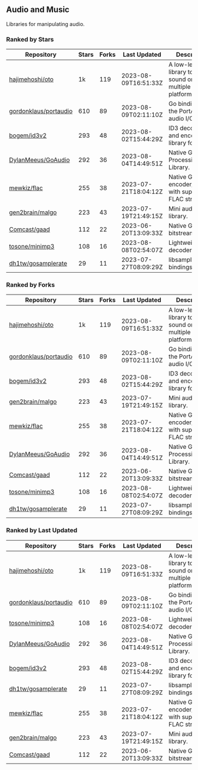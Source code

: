 ## Audio and Music

Libraries for manipulating audio.

### Ranked by Stars

| Repository | Stars | Forks | Last Updated | Description | 
|------------|-------|-------|--------------|-------------|
| [hajimehoshi/oto](https://github.com/hajimehoshi/oto) | 1k | 119 | 2023-08-09T16:51:33Z |  A low-level library to play sound on multiple platforms. |
| [gordonklaus/portaudio](https://github.com/gordonklaus/portaudio) | 610 | 89 | 2023-08-09T02:11:10Z |  Go bindings for the PortAudio audio I/O library. |
| [bogem/id3v2](https://github.com/bogem/id3v2) | 293 | 48 | 2023-08-02T15:44:29Z |  ID3 decoding and encoding library for Go. |
| [DylanMeeus/GoAudio](https://github.com/DylanMeeus/GoAudio) | 292 | 36 | 2023-08-04T14:49:51Z |  Native Go Audio Processing Library. |
| [mewkiz/flac](https://github.com/mewkiz/flac) | 255 | 38 | 2023-07-21T18:04:12Z |  Native Go FLAC encoder/decoder with support for FLAC streams. |
| [gen2brain/malgo](https://github.com/gen2brain/malgo) | 223 | 43 | 2023-07-19T21:49:15Z |  Mini audio library. |
| [Comcast/gaad](https://github.com/Comcast/gaad) | 112 | 22 | 2023-06-20T13:09:33Z |  Native Go AAC bitstream parser. |
| [tosone/minimp3](https://github.com/tosone/minimp3) | 108 | 16 | 2023-08-08T02:54:07Z |  Lightweight MP3 decoder library. |
| [dh1tw/gosamplerate](https://github.com/dh1tw/gosamplerate) | 29 | 11 | 2023-07-27T08:09:29Z |  libsamplerate bindings for go. |

### Ranked by Forks

| Repository | Stars | Forks | Last Updated | Description | 
|------------|-------|-------|--------------|-------------|
| [hajimehoshi/oto](https://github.com/hajimehoshi/oto) | 1k | 119 | 2023-08-09T16:51:33Z |  A low-level library to play sound on multiple platforms. |
| [gordonklaus/portaudio](https://github.com/gordonklaus/portaudio) | 610 | 89 | 2023-08-09T02:11:10Z |  Go bindings for the PortAudio audio I/O library. |
| [bogem/id3v2](https://github.com/bogem/id3v2) | 293 | 48 | 2023-08-02T15:44:29Z |  ID3 decoding and encoding library for Go. |
| [gen2brain/malgo](https://github.com/gen2brain/malgo) | 223 | 43 | 2023-07-19T21:49:15Z |  Mini audio library. |
| [mewkiz/flac](https://github.com/mewkiz/flac) | 255 | 38 | 2023-07-21T18:04:12Z |  Native Go FLAC encoder/decoder with support for FLAC streams. |
| [DylanMeeus/GoAudio](https://github.com/DylanMeeus/GoAudio) | 292 | 36 | 2023-08-04T14:49:51Z |  Native Go Audio Processing Library. |
| [Comcast/gaad](https://github.com/Comcast/gaad) | 112 | 22 | 2023-06-20T13:09:33Z |  Native Go AAC bitstream parser. |
| [tosone/minimp3](https://github.com/tosone/minimp3) | 108 | 16 | 2023-08-08T02:54:07Z |  Lightweight MP3 decoder library. |
| [dh1tw/gosamplerate](https://github.com/dh1tw/gosamplerate) | 29 | 11 | 2023-07-27T08:09:29Z |  libsamplerate bindings for go. |

### Ranked by Last Updated

| Repository | Stars | Forks | Last Updated | Description | 
|------------|-------|-------|--------------|-------------|
| [hajimehoshi/oto](https://github.com/hajimehoshi/oto) | 1k | 119 | 2023-08-09T16:51:33Z |  A low-level library to play sound on multiple platforms. |
| [gordonklaus/portaudio](https://github.com/gordonklaus/portaudio) | 610 | 89 | 2023-08-09T02:11:10Z |  Go bindings for the PortAudio audio I/O library. |
| [tosone/minimp3](https://github.com/tosone/minimp3) | 108 | 16 | 2023-08-08T02:54:07Z |  Lightweight MP3 decoder library. |
| [DylanMeeus/GoAudio](https://github.com/DylanMeeus/GoAudio) | 292 | 36 | 2023-08-04T14:49:51Z |  Native Go Audio Processing Library. |
| [bogem/id3v2](https://github.com/bogem/id3v2) | 293 | 48 | 2023-08-02T15:44:29Z |  ID3 decoding and encoding library for Go. |
| [dh1tw/gosamplerate](https://github.com/dh1tw/gosamplerate) | 29 | 11 | 2023-07-27T08:09:29Z |  libsamplerate bindings for go. |
| [mewkiz/flac](https://github.com/mewkiz/flac) | 255 | 38 | 2023-07-21T18:04:12Z |  Native Go FLAC encoder/decoder with support for FLAC streams. |
| [gen2brain/malgo](https://github.com/gen2brain/malgo) | 223 | 43 | 2023-07-19T21:49:15Z |  Mini audio library. |
| [Comcast/gaad](https://github.com/Comcast/gaad) | 112 | 22 | 2023-06-20T13:09:33Z |  Native Go AAC bitstream parser. |

